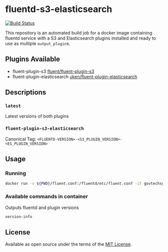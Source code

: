 # fluentd-s3-elasticsearch

[![Build Status](https://travis-ci.org/GovTechSG/fluentd-s3-elasticsearch.svg?branch=master)](https://travis-ci.org/GovTechSG/fluentd-s3-elasticsearch)

This repository is an automated build job for a docker image containing fluentd service with a S3
and Elasticsearch plugins installed and ready to use as multiple `output_plugin`s.

## Plugins Available

- fluent-plugin-s3 [fluent/fluent-plugin-s3](https://github.com/fluent/fluent-plugin-s3)
- fluent-plugin-elasticsearch [uken/fluent-plugin-elasticsearch](https://github.com/uken/fluent-plugin-elasticsearch)

## Descriptions

### `latest`

Latest versions of both plugins

### `fluent-plugin-s3-elasticsearch`

Canonical Tag: `<FLUENTD-VERSION>-<S3_PLUGIN_VERSION>-<ES_PLUGIN_VERSION>`

## Usage

### Running

```bash
docker run -v ${PWD}/fluent.conf:/fluentd/etc/fluent.conf -it govtechsg/fluentd-s3-elasticsearch:latest
```

### Available commands in container

Outputs fluentd and plugin versions

```bash
version-info
```

## License

Available as open source under the terms of the [MIT License](http://opensource.org/licenses/MIT).
